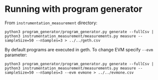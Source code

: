 # Running with program generator

From `instrumentation_measurement` directory:

```
python3 program_generator/program_generator.py generate --fullCsv | python3 instrumentation_measurement/measurements.py measure --sampleSize=50 --nSamples=3 > ../../geth.csv
```

By default programs are executed in geth. To change EVM specify `--evm` parameter:

```
python3 program_generator/program_generator.py generate --fullCsv | python3 instrumentation_measurement/measurements.py measure --sampleSize=50 --nSamples=3 --evm evmone > ../../evmone.csv
```

